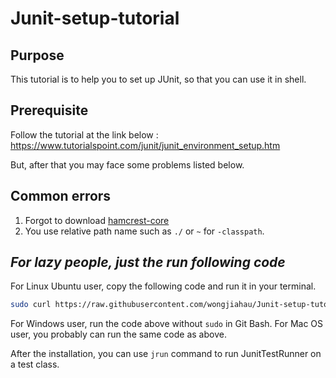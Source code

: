 # Junit-setup-tutorial
## Purpose
This tutorial is to help you to set up JUnit, so that you can use it in shell.

## Prerequisite
Follow the tutorial at the link below :
https://www.tutorialspoint.com/junit/junit_environment_setup.htm

But, after that you may face some problems listed below.

## Common errors
1. Forgot to download [hamcrest-core](http://www.java2s.com/Code/Jar/h/Downloadhamcrestcore13jar.htm)
2. You use relative path name such as `./` or `~` for `-classpath`.

## *For lazy people, just the run following code*
For Linux Ubuntu user, copy the following code and run it in your terminal.
```sh
sudo curl https://raw.githubusercontent.com/wongjiahau/Junit-setup-tutorial/master/install.sh | bash 
```
For Windows user, run the code above without `sudo` in Git Bash.
For Mac OS user, you probably can run the same code as above.

After the installation, you can use `jrun` command to run JunitTestRunner on a test class.  
